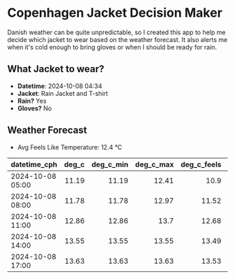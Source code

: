 
# Copenhagen Jacket Decision Maker

Danish weather can be quite unpredictable, so I created this app to help me decide which jacket to wear based on the weather forecast. 
It also alerts me when it's cold enough to bring gloves or when I should be ready for rain.

## What Jacket to wear?

- **Datetime**: 2024-10-08 04:34
- **Jacket**: Rain Jacket and T-shirt
- **Rain?** Yes
- **Gloves?** No

## Weather Forecast
- Avg Feels Like Temperature: 12.4 °C

| datetime_cph     |   deg_c |   deg_c_min |   deg_c_max |   deg_c_feels | weather   | wind   | rain   |
|:-----------------|--------:|------------:|------------:|--------------:|:----------|:-------|:-------|
| 2024-10-08 05:00 |   11.19 |       11.19 |       12.41 |         10.9  | Clouds    | Low    | None   |
| 2024-10-08 08:00 |   11.78 |       11.78 |       12.97 |         11.52 | Clouds    | Low    | None   |
| 2024-10-08 11:00 |   12.86 |       12.86 |       13.7  |         12.68 | Rain      | Medium | Low    |
| 2024-10-08 14:00 |   13.55 |       13.55 |       13.55 |         13.49 | Rain      | High   | Low    |
| 2024-10-08 17:00 |   13.63 |       13.63 |       13.63 |         13.53 | Rain      | Medium | Low    |
        